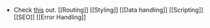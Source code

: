 - Check [this](https://www.epicweb.dev/tips/javascript-module-evaluation-order-on-the-web) out.
[[Routing]]
[[Styling]]
[[Data handling]]
[[Scripting]]
[[SEO]]
[[Error Handling]]
